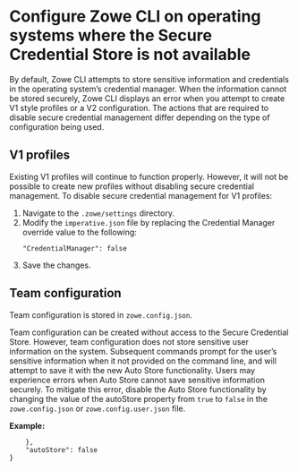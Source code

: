 # Configure Zowe CLI on operating systems where the Secure Credential Store is not available

By default, Zowe CLI attempts to store sensitive information and credentials in the operating system’s credential manager. When the information cannot be stored securely, Zowe CLI displays an error when you attempt to create V1 style profiles or a V2 configuration. The actions that are required to disable secure credential management differ depending on the type of configuration being used.

## V1 profiles

Existing V1 profiles will continue to function properly. However, it will not be possible to create new profiles without disabling secure credential management. To disable secure credential management for V1 profiles:

1. Navigate to the `.zowe/settings` directory.
2. Modify the `imperative.json` file by replacing the Credential Manager override value to the following:
    ```
    "CredentialManager": false
    ```
3. Save the changes.

## Team configuration

Team configuration is stored in `zowe.config.json`.

Team configuration can be created without access to the Secure Credential Store. However, team configuration does not store sensitive user information on the system. Subsequent commands prompt for the user’s sensitive information when it not provided on the command line, and will attempt to save it with the new Auto Store functionality. Users may experience errors when Auto Store cannot save sensitive information securely. To mitigate this error, disable the Auto Store functionality by changing the value of the autoStore property from `true` to `false` in the `zowe.config.json` or `zowe.config.user.json` file.  

**Example:** 

```
    },
    "autoStore": false
}
```